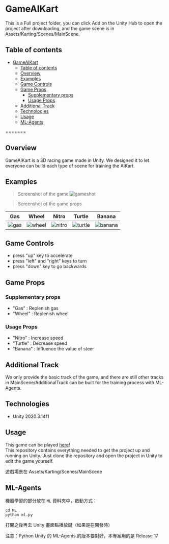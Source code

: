 # GameAIKart
This is a Full project folder, you can click Add on the Unity Hub to open the project after downloading, and the game scene is in Assets/Karting/Scenes/MainScene.


## Table of contents
- [GameAIKart](#gameaikart)
  - [Table of contents](#table-of-contents)
  - [Overview](#overview)
  - [Examples](#examples)
  - [Game Controls](#game-controls)
  - [Game Props](#game-props)
    - [Supplementary props](#supplementary-props)
    - [Usage Props](#usage-props)
  - [Additional Track](#additional-track)
  - [Technologies](#technologies)
  - [Usage](#usage)
  - [ML-Agents](#ml-agents)

=======

## Overview
GameAIKart is a 3D racing game made in Unity. We designed it to let everyone can build each type of scene for training the AIKart.

## Examples

> Screenshot of the game
![gameshot](https://user-images.githubusercontent.com/24825631/134624419-dc6c39ba-17d3-4cc8-bce6-ef6a466e54d4.jpg)



> Screenshot of the game props

| Gas | Wheel | Nitro | Turtle | Banana |
|---|---|---|---|---|
| ![gas](https://user-images.githubusercontent.com/24825631/134625410-1458320f-49a2-44ac-9607-798d2a12f5ba.JPG) | ![wheel](https://user-images.githubusercontent.com/24825631/134625437-8472b5d1-fd00-45f1-a380-8ff18740d88d.JPG) | ![nitro](https://user-images.githubusercontent.com/24825631/134625458-288cac5a-4d49-433c-b81f-6d96e25a8dd4.JPG) | ![turtle](https://user-images.githubusercontent.com/24825631/134625493-76c6a6d2-4c6c-4962-9774-becfd7b6b838.JPG) | ![banana](https://user-images.githubusercontent.com/24825631/134625511-217e310f-31d0-4a7f-9d4d-7624d1d87137.JPG) |

## Game Controls
* press "up" key to accelerate
* press "left" and "right" keys to turn
* press "down" key to go backwards

## Game Props
### Supplementary props 
* "Gas" : Replenish gas
* "Wheel" : Replenish wheel

### Usage Props
* "Nitro" : Increase speed
* "Turtle" : Decrease speed
* "Banana" : Influence the value of steer

## Additional Track
We only provide the basic track of the game, and there are still other tracks in MainScene/AdditionalTrack can be built for the training process with ML-Agents. 

## Technologies
* Unity 2020.3.14f1

## Usage

This game can be played [here]()!  
This repository contains everything needed to get the project up and running on Unity. Just clone the repository and open the project in Unity to edit the game yourself.

遊戲場景在 Assets/Karting/Scenes/MainScene

## ML-Agents
機器學習的部分放在 `ML` 資料夾中，啟動方式：
```
cd ML
python ml.py
```
打開之後再去 Unity 畫面點播放鍵（如果是在開發時）

注意：Python Unity 的 ML-Agents 的版本要對好，本專案用的是 Release 17